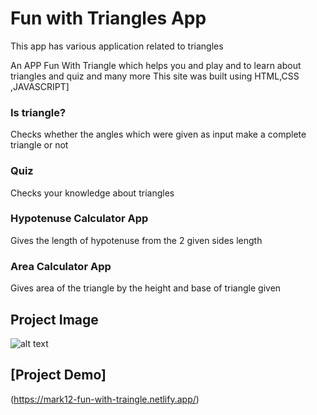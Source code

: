 



# Fun with Triangles App

This app has various application related to triangles 

An APP Fun With Triangle which helps you and play and to learn about triangles and quiz and many more 
This site was built using HTML,CSS ,JAVASCRIPT]

### Is triangle?
Checks whether the angles which were given as input make a complete triangle or not

### Quiz
Checks your knowledge about triangles

### Hypotenuse Calculator App
Gives the length of hypotenuse from the 2 given sides length 


### Area Calculator App
Gives area of the triangle by the height and base of triangle given

## Project Image
![alt text](https://user-images.githubusercontent.com/106140073/194103533-e80d2441-7b42-4081-b834-49d236526c26.png)

## [Project Demo]
(https://mark12-fun-with-traingle.netlify.app/)

